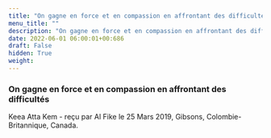 ```yaml
---
title: "On gagne en force et en compassion en affrontant des difficultés"
menu_title: ""
description: "On gagne en force et en compassion en affrontant des difficultés"
date: 2022-06-01 06:00:01+00:686
draft: False
hidden: True
weight:
---
```

### On gagne en force et en compassion en affrontant des difficultés

Keea Atta Kem - reçu par Al Fike le 25 Mars 2019, Gibsons, Colombie-Britannique, Canada.



